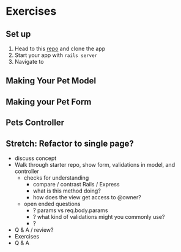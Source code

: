 # Exercises

## Set up

1. Head to this [repo]() and clone the app
2. Start your app with `rails server`
3. Navigate to

## Making Your Pet Model

## Making your Pet Form

## Pets Controller

## Stretch: Refactor to single page?

- discuss concept
- Walk through starter repo, show form, validations in model, and controller
  - checks for understanding
    - compare / contrast Rails / Express
    - what is this method doing?
    - how does the view get access to @owner?
  - open ended questions
    - ? params vs req.body.params
    - ? what kind of validations might you commonly use?
    - ?
- Q & A / review?
- Exercises
- Q & A
